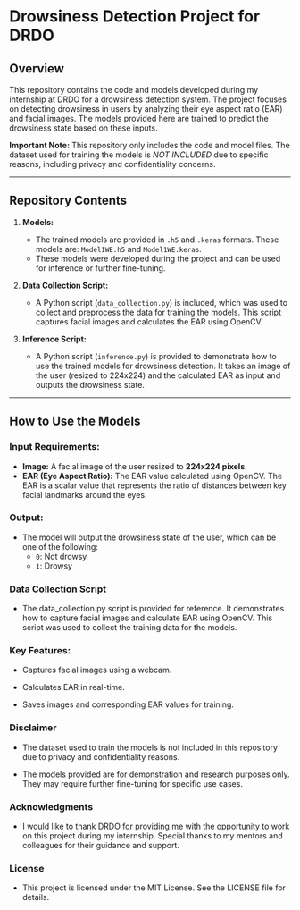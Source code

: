 # Drowsiness Detection Project for DRDO

## Overview

This repository contains the code and models developed during my internship at DRDO for a drowsiness detection system. The project focuses on detecting drowsiness in users by analyzing their eye aspect ratio (EAR) and facial images. The models provided here are trained to predict the drowsiness state based on these inputs.

**Important Note:** This repository only includes the code and model files. The dataset used for training the models is *NOT INCLUDED* due to specific reasons, including privacy and confidentiality concerns.

---

## Repository Contents

1. **Models:**
   - The trained models are provided in `.h5` and `.keras` formats. These models are: `Model1WE.h5` and `Model1WE.keras`.
   - These models were developed during the project and can be used for inference or further fine-tuning.

2. **Data Collection Script:**
   - A Python script (`data_collection.py`) is included, which was used to collect and preprocess the data for training the models. This script captures facial images and calculates the EAR using OpenCV.

3. **Inference Script:**
   - A Python script (`inference.py`) is provided to demonstrate how to use the trained models for drowsiness detection. It takes an image of the user (resized to 224x224) and the calculated EAR as input and outputs the drowsiness state.

---

## How to Use the Models

### Input Requirements:
- **Image:** A facial image of the user resized to **224x224 pixels**.
- **EAR (Eye Aspect Ratio):** The EAR value calculated using OpenCV. The EAR is a scalar value that represents the ratio of distances between key facial landmarks around the eyes.

### Output:
- The model will output the drowsiness state of the user, which can be one of the following:
  - `0`: Not drowsy
  - `1`: Drowsy

### Data Collection Script
- The data_collection.py script is provided for reference. It demonstrates how to capture facial images and calculate EAR using OpenCV. This script was used to collect the training data for the models.

### Key Features:
- Captures facial images using a webcam.

- Calculates EAR in real-time.

- Saves images and corresponding EAR values for training.

### Disclaimer
- The dataset used to train the models is not included in this repository due to privacy and confidentiality reasons.

- The models provided are for demonstration and research purposes only. They may require further fine-tuning for specific use cases.

### Acknowledgments
- I would like to thank DRDO for providing me with the opportunity to work on this project during my internship. Special thanks to my mentors and colleagues for their guidance and support.

### License
- This project is licensed under the MIT License. See the LICENSE file for details.
